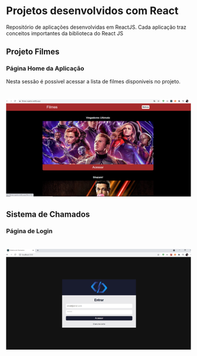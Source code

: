 # Projetos desenvolvidos com React

Repositório de aplicações desenvolvidas em ReactJS. Cada aplicação traz conceitos importantes da biblioteca do React JS


## Projeto Filmes


### Página Home da Aplicação

<p>Nesta sessão é possivel acessar a lista de filmes disponiveis no projeto.</p>
<h1 align="center">
    <img alt="Filmes" title="Filmes" src="filmes/.github/filmes-home.png" />
</h1>



## Sistema de Chamados


### Página de Login

<h1 align="center">
    <img alt="SDC" title="SDC" src="sistema_de_chamados/.github/login.jpg" />
</h1>
